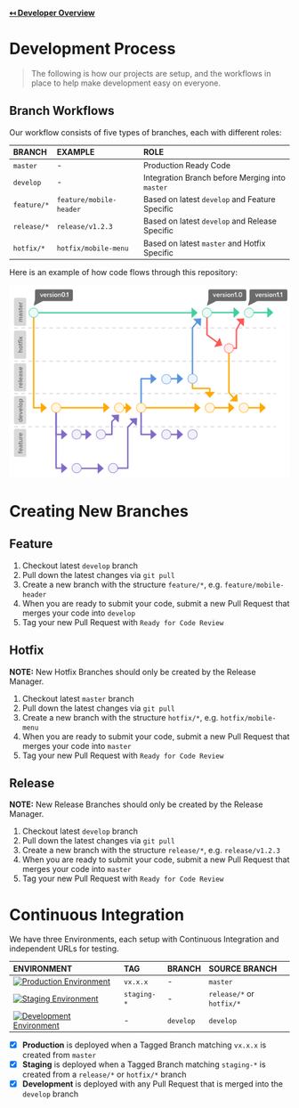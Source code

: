 **[↤ Developer Overview](../README.md)**

Development Process
===

> The following is how our projects are setup, and the workflows in place to help make development easy on everyone.

Branch Workflows
---

Our workflow consists of five types of branches, each with different roles:

| BRANCH      | EXAMPLE                 | ROLE                                            |
|:------------|:------------------------|:------------------------------------------------|
| `master`    | -                       | Production Ready Code                           |
| `develop`   | -                       | Integration Branch before Merging into `master` |
| `feature/*` | `feature/mobile-header` | Based on latest `develop` and Feature Specific  |
| `release/*` | `release/v1.2.3`        | Based on latest `develop` and Release Specific  |
| `hotfix/*`  | `hotfix/mobile-menu`    | Based on latest `master` and Hotfix Specific    |

Here is an example of how code flows through this repository:

![Gitflow Workflow](img/gitflow-workflow.png)

Creating New Branches
===

Feature
---

1. Checkout latest `develop` branch
2. Pull down the latest changes via `git pull`
3. Create a new branch with the structure `feature/*`, e.g. `feature/mobile-header`
4. When you are ready to submit your code, submit a new Pull Request that merges your code into `develop`
5. Tag your new Pull Request with `Ready for Code Review`

Hotfix
---

**NOTE:**  New Hotfix Branches should only be created by the Release Manager.

1. Checkout latest `master` branch
2. Pull down the latest changes via `git pull`
3. Create a new branch with the structure `hotfix/*`, e.g. `hotfix/mobile-menu`
4. When you are ready to submit your code, submit a new Pull Request that merges your code into `master`
5. Tag your new Pull Request with `Ready for Code Review`

Release
---

**NOTE:**  New Release Branches should only be created by the Release Manager.

1. Checkout latest `develop` branch
2. Pull down the latest changes via `git pull`
3. Create a new branch with the structure `release/*`, e.g. `release/v1.2.3`
4. When you are ready to submit your code, submit a new Pull Request that merges your code into `master`
5. Tag your new Pull Request with `Ready for Code Review`

Continuous Integration
===

We have three Environments, each setup with Continuous Integration and independent URLs for testing.

| ENVIRONMENT | TAG | BRANCH | SOURCE BRANCH |
|:------------|:----|:-------|:-----|
|[![Production Environment](https://img.shields.io/badge/ENV-Production-red.svg?style=for-the-badge&logo=digitalocean&logoColor=ffffff&logoWidth=16)](https://policescorecard.org)|`vx.x.x`|-|`master`|
|[![Staging Environment](https://img.shields.io/badge/ENV-Staging-blue.svg?style=for-the-badge&logo=digitalocean&logoColor=ffffff&logoWidth=16)](https://staging.policescorecard.org)| `staging-*`|-|`release/*` or `hotfix/*`
|[![Development Environment](https://img.shields.io/badge/ENV-Development-green.svg?style=for-the-badge&logo=digitalocean&logoColor=ffffff&logoWidth=16)](https://dev.policescorecard.org)|-|`develop`|`develop`|

- [X] **Production** is deployed when a Tagged Branch matching `vx.x.x` is created from `master`
- [X] **Staging** is deployed when a Tagged Branch matching `staging-*` is created from a `release/*` or `hotfix/*` branch
- [X] **Development** is deployed with any Pull Request that is merged into the `develop` branch
